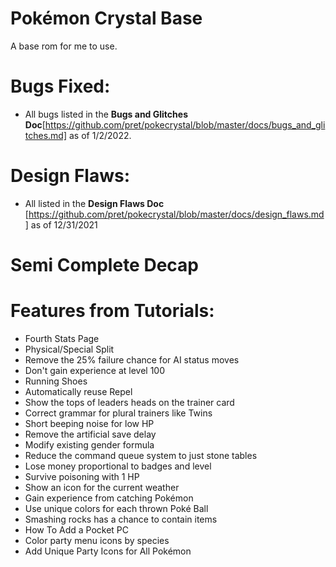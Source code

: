 # Pokémon Crystal Base

A base rom for me to use.

# Bugs Fixed:

* All bugs listed in the **Bugs and Glitches Doc**[https://github.com/pret/pokecrystal/blob/master/docs/bugs_and_glitches.md] as of 1/2/2022.

# Design Flaws: 

* All listed in the **Design Flaws Doc** [https://github.com/pret/pokecrystal/blob/master/docs/design_flaws.md] as of 12/31/2021

# Semi Complete Decap

# Features from Tutorials:

* Fourth Stats Page
* Physical/Special Split
* Remove the 25% failure chance for AI status moves
* Don't gain experience at level 100
* Running Shoes
* Automatically reuse Repel
* Show the tops of leaders heads on the trainer card
* Correct grammar for plural trainers like Twins
* Short beeping noise for low HP
* Remove the artificial save delay
* Modify existing gender formula
* Reduce the command queue system to just stone tables
* Lose money proportional to badges and level
* Survive poisoning with 1 HP
* Show an icon for the current weather
* Gain experience from catching Pokémon
* Use unique colors for each thrown Poké Ball
* Smashing rocks has a chance to contain items
* How To Add a Pocket PC
* Color party menu icons by species
* Add Unique Party Icons for All Pokémon

